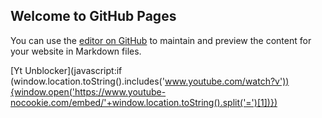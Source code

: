## Welcome to GitHub Pages

You can use the [editor on GitHub](https://github.com/CfebaV2/Bookmarklets/edit/gh-pages/index.md) to maintain and preview the content for your website in Markdown files.

[Yt Unblocker](javascript:if (window.location.toString().includes('www.youtube.com/watch?v')){window.open('https://www.youtube-nocookie.com/embed/'+window.location.toString().split('=')[1])}) 
